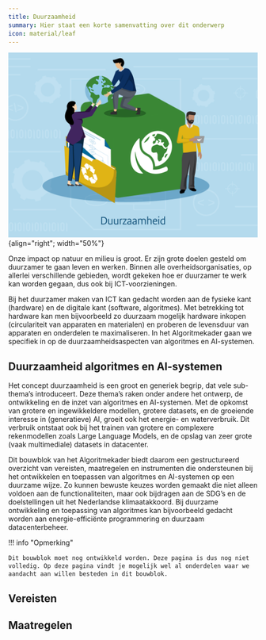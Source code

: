```yaml
---
title: Duurzaamheid
summary: Hier staat een korte samenvatting over dit onderwerp
icon: material/leaf
---
```


![duurzaamheid](../../afbeeldingen/bouwblokken/duurzaamheid.jpg "visuele weergave duurzaamheid"){align="right"; width="50%"}

Onze impact op natuur en milieu is groot.
Er zijn grote doelen gesteld om duurzamer te gaan leven en werken. Binnen alle overheidsorganisaties, op allerlei verschillende gebieden, wordt gekeken hoe er duurzamer te werk kan worden gegaan, dus ook bij ICT-voorzieningen.

Bij het duurzamer maken van ICT kan gedacht worden aan de fysieke kant (hardware) en de digitale kant (software, algoritmes).
Met betrekking tot hardware kan men bijvoorbeeld zo duurzaam mogelijk hardware inkopen (circulariteit van apparaten en materialen) en proberen de levensduur van apparaten en onderdelen te maximaliseren.
In het Algoritmekader gaan we specifiek in op de duurzaamheidsaspecten van algoritmes en AI-systemen.

## Duurzaamheid algoritmes en AI-systemen

Het concept duurzaamheid is een groot en generiek begrip, dat vele sub-thema’s introduceert.
Deze thema’s raken onder andere het ontwerp, de ontwikkeling en de inzet van algoritmes en AI-systemen.
Met de opkomst van grotere en ingewikkeldere modellen, grotere datasets, en de groeiende interesse in (generatieve) AI, groeit ook het energie- en waterverbruik.
Dit verbruik ontstaat ook bij het trainen van grotere en complexere rekenmodellen zoals Large Language Models, en de opslag van zeer grote (vaak multimediale) datasets in datacenter.

Dit bouwblok van het Algoritmekader biedt daarom een gestructureerd overzicht van vereisten, maatregelen en instrumenten die ondersteunen bij het ontwikkelen en toepassen van algoritmes en AI-systemen op een duurzame wijze.
Zo kunnen bewuste keuzes worden gemaakt die niet alleen voldoen aan de functionaliteiten, maar ook bijdragen aan de SDG’s en de doelstellingen uit het Nederlandse klimaatakkoord.
Bij duurzame ontwikkeling en toepassing van algoritmes kan bijvoorbeeld gedacht worden aan energie-efficiënte programmering en duurzaam datacenterbeheer.

!!! info "Opmerking"

    Dit bouwblok moet nog ontwikkeld worden. Deze pagina is dus nog niet volledig. Op deze pagina vindt je mogelijk wel al onderdelen waar we aandacht aan willen besteden in dit bouwblok.

## Vereisten

<!-- list_vereisten bouwblok/duurzaamheid -->

## Maatregelen

<!-- list_maatregelen bouwblok/duurzaamheid -->
